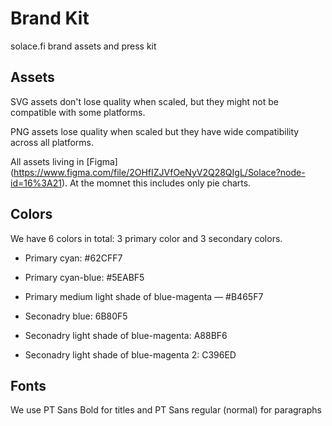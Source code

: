 # Brand Kit
solace.fi brand assets and press kit

## Assets

SVG assets don't lose quality when scaled, but they might not be compatible with some platforms.

PNG assets lose quality when scaled but they have wide compatibility across all platforms.

All assets living in [Figma] (https://www.figma.com/file/2OHfIZJVfOeNyV2Q28QIgL/Solace?node-id=16%3A21). At the momnet this includes only pie charts.

## Colors

We have 6 colors in total: 3 primary color and 3 secondary colors.

*  Primary cyan: #62CFF7
*  Primary cyan-blue: #5EABF5
*  Primary medium light shade of blue-magenta — #B465F7

*  Seconadry blue: 6B80F5
*  Seconadry light shade of blue-magenta: A88BF6
*  Seconadry light shade of blue-magenta 2: C396ED

## Fonts

We use PT Sans Bold for titles and PT Sans regular (normal) for paragraphs
